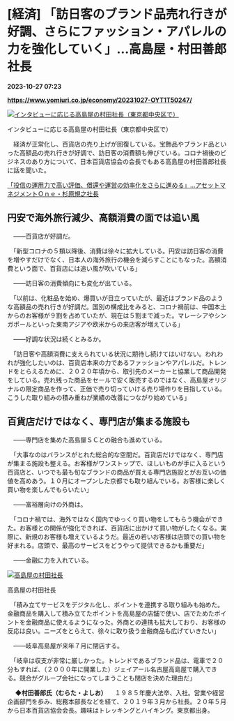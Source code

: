 # [経済] 「訪日客のブランド品売れ行きが好調、さらにファッション・アパレルの力を強化していく」…高島屋・村田善郎社長

**2023-10-27 07:23**

**https://www.yomiuri.co.jp/economy/20231027-OYT1T50247/**

[![インタビューに応じる高島屋の村田社長（東京都中央区で）](https://www.yomiuri.co.jp/media/2023/10/20231027-OYT1I50106-1.jpg)](https://www.yomiuri.co.jp/pluralphoto/20231027-OYT1I50106/)

インタビューに応じる高島屋の村田社長（東京都中央区で）

　経済が正常化し、百貨店の売り上げが回復している。宝飾品やブランド品といった高額品の売れ行きが好調で、訪日客の消費額も伸びている。コロナ禍後のビジネスのあり方について、日本百貨店協会の会長でもある高島屋の村田善郎社長に話を聞いた。

[「投信の運用力で高い評価、償還や運営の効率化をさらに進める」…アセットマネジメントＯｎｅ・杉原規之社長](https://www.yomiuri.co.jp/economy/20231024-OYT1T50153/)

円安で海外旅行減少、高額消費の面では追い風
---------------------

　――百貨店が好調だ。

　「新型コロナの５類以降後、消費は徐々に拡大している。円安は訪日客の消費を増やすだけでなく、日本人の海外旅行の機会を減らすことにもなった。高額消費という面で、百貨店には追い風が吹いている」

　――訪日客の消費傾向にも変化が出ている。

　「以前は、化粧品を始め、爆買いが目立っていたが、最近はブランド品のような高額品の売れ行きが好調だ。国別の構成比をみると、コロナ禍前は、中国本土からのお客様が９割を占めていたが、現在は５割まで減った。マレーシアやシンガポールといった東南アジアや欧米からの来店客が増えている」

　――好調な状況は続くとみるか。

　「訪日客や高額消費に支えられている状況に期待し続けてはいけない。われわれが強化したいのは、百貨店本来の力であるファッションやアパレルだ。トレンドをとらえるために、２０２０年頃から、取引先のメーカーと協業して商品開発をしている。売れ残った商品をセールで安く販売するのではなく、高島屋オリジナルの限定商品を作って、正価で売り切っていける売り場作りを目指している。こうした取り組みの積み重ねが業績の改善につながり始めている」

百貨店だけではなく、専門店が集まる施設も
--------------------

　――専門店を集めた高島屋ＳＣとの融合も進めている。

　「大事なのはバランスがとれた総合的な空間だ。百貨店だけではなく、専門店が集まる施設も整える。お客様がワンストップで、ほしいものが手に入るという百貨店と、いつでも最も旬なブランドの商品が買える専門店施設とがお互いの価値を高めあう。１０月にオープンした京都でも取り組んでいる。お客様に楽しく買い物を楽しんでもらいたい」

　――富裕層向けの外商は。

　「コロナ禍では、海外ではなく国内でゆっくり買い物をしてもらう機会ができた。お客様との関係が強化できれば、百貨店に出かけて買い物がしたくなる。実際に、新規のお客様も増えているようだ。最近の若いお客様は店頭での買い物を好まれる。店頭で、最高のサービスをどうやって提供できるかも重要だ」

　――金融に力を入れている。

[![高島屋の村田社長](https://www.yomiuri.co.jp/media/2023/10/20231027-OYT1I50107-1.jpg)](https://www.yomiuri.co.jp/pluralphoto/20231027-OYT1I50107/)

高島屋の村田社長

　「積み立てサービスをデジタル化し、ポイントを連携する取り組みも始めた。金融商品を購入して積み立てたポイントを高島屋の店舗で使い、店でためたポイントを金融商品に使えるようになった。外商との連携も拡大しており、お客様の反応は良い。ニーズをとらえて、徐々に取り扱う金融商品も広げていきたい」

　――岐阜高島屋が来年７月に閉店する。

　「岐阜は収支が非常に厳しかった。トレンドであるブランド品は、電車で２０分もすれば、（２０００年に開業した）ジェイアール名古屋高島屋で購入できる。競合がグループ会社になってしまうことも閉店を決めた理由だ」

　 **◆村田善郎氏（むらた・よしお）** 　１９８５年慶大法卒、入社。営業や経営企画部門を歩み、総務本部長などを経て、２０１９年３月から社長。２０年５月から日本百貨店協会会長。趣味はトレッキングとハイキング。東京都出身。